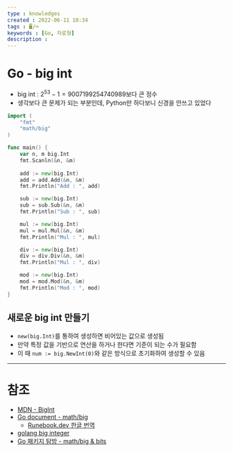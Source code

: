 ```yaml
---
type : knowledges
created : 2022-06-11 10:34
tags : 🖥️/⌨️
keywords : [Go, 자료형]
description : 
---
```


# Go - big int
- big int : $2^53 -1 = 9007199254740989$보다 큰 정수
- 생각보다 큰 문제가 되는 부분인데, Python만 하다보니 신경을 안쓰고 있었다

```go
import (
	"fmt"
	"math/big"
)

func main() {
	var n, m big.Int
	fmt.Scanln(&n, &m)
	
	add := new(big.Int)
	add = add.Add(&n, &m)
	fmt.Println("Add : ", add)

	sub := new(big.Int)
	sub = sub.Sub(&n, &m)
	fmt.Println("Sub : ", sub)

	mul := new(big.Int)
	mul = mul.Mul(&n, &m)
	fmt.Println("Mul : ", mul)

	div := new(big.Int)
	div = div.Div(&n, &m)
	fmt.Println("Mul : ", div)

	mod := new(big.Int)
	mod = mod.Mod(&n, &m)
	fmt.Println("Mod : ", mod)
}
```

## 새로운 big int 만들기
- `new(big.Int)`를 통하여 생성하면 비어있는 값으로 생성됨
- 만약 특정 값을 기반으로 연산을 하거나 한다면 기준이 되는 수가 필요함
- 이 때 `num := big.NewInt(0)`와 같은 방식으로 초기화하여 생성할 수 있음

---

# 참조
- [MDN - BigInt](https://developer.mozilla.org/ko/docs/Web/JavaScript/Reference/Global_Objects/BigInt)
- [Go document - math/big](https://pkg.go.dev/math/big)
	- [Runebook.dev 한글 번역](https://runebook.dev/ko/docs/go/math/big/index)
- [golang big integer](https://clucle.tistory.com/entry/golang-big-integer)
- [Go 패키지 탐방 - math/big & bits](https://velog.io/@whdnjsdyd111/GO-3-8.-%ED%8C%A8%ED%82%A4%EC%A7%80-%ED%83%90%EB%B0%A9-mathbig-bits)
